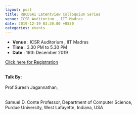 ```yaml
---
layout: post
title: RBCDSAI Latentview Colloquium Series
venue: ICSR Auditorium , IIT Madras
date: 2019-12-19 03:30:00 +0530
categories: events
---
```

<ul class="mb-5" >
	<li><b>Venue</b> : ICSR Auditorium , IIT Madras</li>
	 <li><b>Time</b> : 3.30 PM to 5.30 PM </li>
	 <li><b>Date</b> : 19th December 2019</li>
</ul>

<a href="https://docs.google.com/forms/d/e/1FAIpQLSfLTbuw2_eKw08UJmyTAmHz7Dwa-AalphU7rmDSU0DwBxtpPg/viewform?vc=0&c=0&w=1">Click here for Registration</a>



<br><strong>Talk By: </strong><br>
<br>Prof.Suresh Jagannathan,<br>

<br>Samuel D. Conte Professor, 
Department of Computer Science, 
<br>Purdue University,
West Lafayette, Indiana, USA <br>
      
